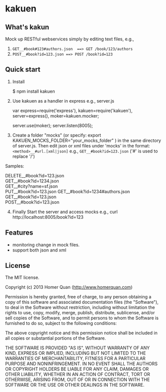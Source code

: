 kakuen
======

## What's kakun

Mock up RESTful webservices simply by editing text files, e.g., 
  1. `GET__#book#123#authors.json  ==> GET /book/123/authors`
  2. `POST__#book?id=123.json ==> POST /book?id=123`

## Quick start

1. Install

   $ npm install kakuen

2. Use kakuen as a handler in express e.g., server.js
   
    var express=require('express'),
    kakuen=require('kakuen'),
    server=express(),
    moker=kakuen.mocker;

    server.use(moker);
    server.listen(8005);

3. Create a folder "mocks" (or specify: export KAKUEN_MOCKS_FOLDER="your_mocks_folder" ) in the same directory of server.js. Then edit json or xml files under 'mocks' in the format:``<method>__#url.[xml|json]`` e.g., ``GET__#book?id=123.json`` ('#' is used to replace '/')

Samples:

DELETE__#book?id=123.json        
GET__#book?id=1234.json  
GET__#city?name=sf.json  
PUT__#book?id=123.json
GET__#book?id=1234#authors.json  
GET__#book?id=123.json   
POST__#book?id=123.json

4. Finally Start the server and access mocks e.g.,
   curl http://localhost:8005/book?id=123

## Features
  
  * monitoring change in mock files.
  * support both json and xml 

## License
The MIT license.

Copyright (c) 2013 Homer Quan (http://www.homerquan.com)

Permission is hereby granted, free of charge, to any person obtaining a copy of
this software and associated documentation files (the "Software"), to deal in
the Software without restriction, including without limitation the rights to
use, copy, modify, merge, publish, distribute, sublicense, and/or sell copies
of the Software, and to permit persons to whom the Software is furnished to do
so, subject to the following conditions:

The above copyright notice and this permission notice shall be included in all
copies or substantial portions of the Software.

THE SOFTWARE IS PROVIDED "AS IS", WITHOUT WARRANTY OF ANY KIND, EXPRESS OR
IMPLIED, INCLUDING BUT NOT LIMITED TO THE WARRANTIES OF MERCHANTABILITY,
FITNESS FOR A PARTICULAR PURPOSE AND NONINFRINGEMENT. IN NO EVENT SHALL THE
AUTHORS OR COPYRIGHT HOLDERS BE LIABLE FOR ANY CLAIM, DAMAGES OR OTHER
LIABILITY, WHETHER IN AN ACTION OF CONTRACT, TORT OR OTHERWISE, ARISING FROM,
OUT OF OR IN CONNECTION WITH THE SOFTWARE OR THE USE OR OTHER DEALINGS IN THE
SOFTWARE.
